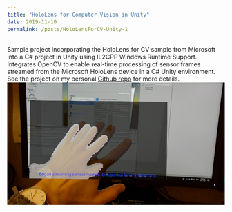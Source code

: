```yaml
---
title: "HoloLens for Computer Vision in Unity"
date: 2019-11-10
permalink: /posts/HoloLensForCV-Unity-1
---
```


Sample project incorporating the HoloLens for CV sample from Microsoft into a C# project in Unity using IL2CPP Windows Runtime Support. Integrates OpenCV to enable real-time processing of sensor frames streamed from the Microsoft HoloLens device in a C# Unity environment. See the project on my personal [Github repo](https://github.com/doughtmw/HoloLensForCV-Unity) for more details.
![sample](/images/HoloLens-PvDepth-Example.jpg)